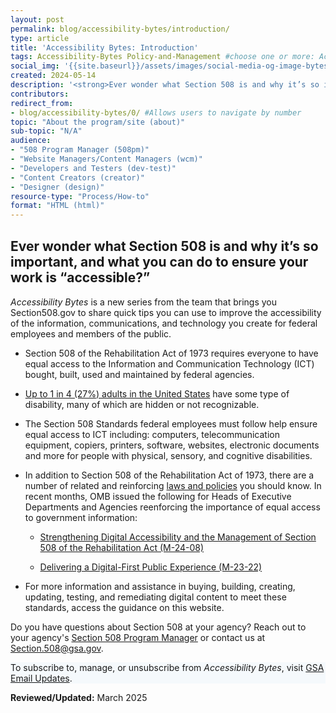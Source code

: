 ```yaml
---
layout: post
permalink: blog/accessibility-bytes/introduction/
type: article
title: 'Accessibility Bytes: Introduction'
tags: Accessibility-Bytes Policy-and-Management #choose one or more: Accessibility-Bytes, Acquisition, Content-Creation, Design-and-Develop, Events, Policy-and-Management, Testing 
social_img: '{{site.baseurl}}/assets/images/social-media-og-image-bytes.jpg'
created: 2024-05-14
description: '<strong>Ever wonder what Section 508 is and why it’s so important? Or what you can do to ensure your work is “accessible?”</strong><p><em>Accessibility Bytes</em> is a new series from the team that brings you Section508.gov to share quick tips you can use to improve the accessibility of the information, communications, and technology you create for federal employees and members of the public.'
contributors: 
redirect_from:
- blog/accessibility-bytes/0/ #Allows users to navigate by number
topic: "About the program/site (about)"
sub-topic: "N/A"
audience:
- "508 Program Manager (508pm)"
- "Website Managers/Content Managers (wcm)"
- "Developers and Testers (dev-test)"
- "Content Creators (creator)"
- "Designer (design)"
resource-type: "Process/How-to"
format: "HTML (html)"
---
```

<h2 style="line-height:1.2;">Ever wonder what Section 508 is and why it’s so important, and what you can do to ensure your work is “accessible?”</h2>

*Accessibility Bytes* is a new series from the team that brings you Section508.gov to share quick tips you can use to improve the accessibility of the information, communications, and technology you create for federal employees and members of the public.

-   Section 508 of the Rehabilitation Act of 1973 requires everyone to have equal access to the Information and Communication Technology (ICT) bought, built, used and maintained by federal agencies.

-   <a href="https://www.cdc.gov/ncbddd/disabilityandhealth/infographic-disability-impacts-all.html" target="_blank" class="usa-link--external">Up to 1 in 4 (27%) adults in the United States</a> have some type of disability, many of which are hidden or not recognizable.

-   The Section 508 Standards federal employees must follow help ensure equal access to ICT including: computers, telecommunication equipment, copiers, printers, software, websites, electronic documents and more for people with physical, sensory, and cognitive disabilities.

-   In addition to Section 508 of the Rehabilitation Act of 1973, there are a number of related and reinforcing [laws and policies]({{site.baseurl}}/manage/laws-and-policies/) you should know. In recent months, OMB issued the following for Heads of Executive Departments and Agencies reenforcing the importance of equal access to government information:

    -   <a href="https://bidenwhitehouse.archives.gov/omb/management/ofcio/m-24-08-strengthening-digital-accessibility-and-the-management-of-section-508-of-the-rehabilitation-act/" target="_blank" class="usa-link--external text-top">Strengthening Digital Accessibility and the Management of Section 508 of the Rehabilitation Act (M-24-08)</a>

    -   <a href="https://bidenwhitehouse.archives.gov/omb/management/ofcio/delivering-a-digital-first-public-experience/" target="_blank" class="usa-link--external">Delivering a Digital-First Public Experience (M-23-22)</a>

-   For more information and assistance in buying, building, creating, updating, testing, and remediating digital content to meet these standards, access the guidance on this website. 

Do you have questions about Section 508 at your agency? Reach out to your agency's [Section 508 Program Manager]({{site.baseurl}}/tools/program-manager-listing/) or contact us at <Section.508@gsa.gov>.

<div class="border-base radius-lg border-1px padding-1" style="width: 100%; background-color: #f5f9fc;">
To subscribe to, manage, or unsubscribe from <em>Accessibility Bytes</em>, visit <a href="https://public.govdelivery.com/accounts/USGSA/subscriber/new?topic_id=USGSA_1324" target="_blank" class="usa-link--external">GSA Email Updates</a>.
</div>

**Reviewed/Updated:** March 2025